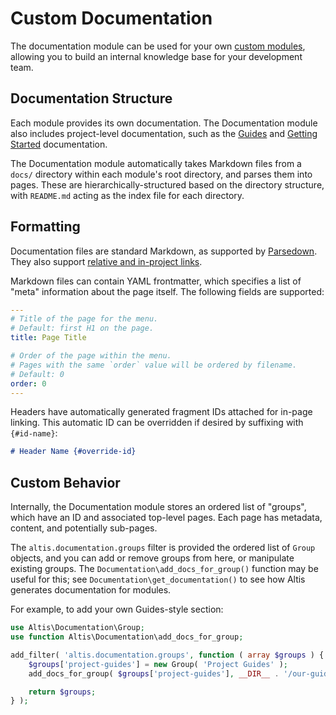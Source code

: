 # Custom Documentation

The documentation module can be used for your own [custom modules](docs://getting-started/custom-modules.md), allowing you to build an internal knowledge base for your development team.


## Documentation Structure

Each module provides its own documentation. The Documentation module also includes project-level documentation, such as the [Guides](docs://guides/) and [Getting Started](docs://getting-started/) documentation.

The Documentation module automatically takes Markdown files from a `docs/` directory within each module's root directory, and parses them into pages. These are hierarchically-structured based on the directory structure, with `README.md` acting as the index file for each directory.


## Formatting

Documentation files are standard Markdown, as supported by [Parsedown](https://parsedown.org/). They also support [relative and in-project links](linking.md).

Markdown files can contain YAML frontmatter, which specifies a list of "meta" information about the page itself. The following fields are supported:

```yaml
---
# Title of the page for the menu.
# Default: first H1 on the page.
title: Page Title

# Order of the page within the menu.
# Pages with the same `order` value will be ordered by filename.
# Default: 0
order: 0
---
```

Headers have automatically generated fragment IDs attached for in-page linking. This automatic ID can be overridden if desired by suffixing with `{#id-name}`:

```md
# Header Name {#override-id}
```


## Custom Behavior

Internally, the Documentation module stores an ordered list of "groups", which have an ID and associated top-level pages. Each page has metadata, content, and potentially sub-pages.

The `altis.documentation.groups` filter is provided the ordered list of `Group` objects, and you can add or remove groups from here, or manipulate existing groups. The `Documentation\add_docs_for_group()` function may be useful for this; see `Documentation\get_documentation()` to see how Altis generates documentation for modules.

For example, to add your own Guides-style section:

```php
use Altis\Documentation\Group;
use function Altis\Documentation\add_docs_for_group;

add_filter( 'altis.documentation.groups', function ( array $groups ) {
	$groups['project-guides'] = new Group( 'Project Guides' );
	add_docs_for_group( $groups['project-guides'], __DIR__ . '/our-guides' );

	return $groups;
} );
```
